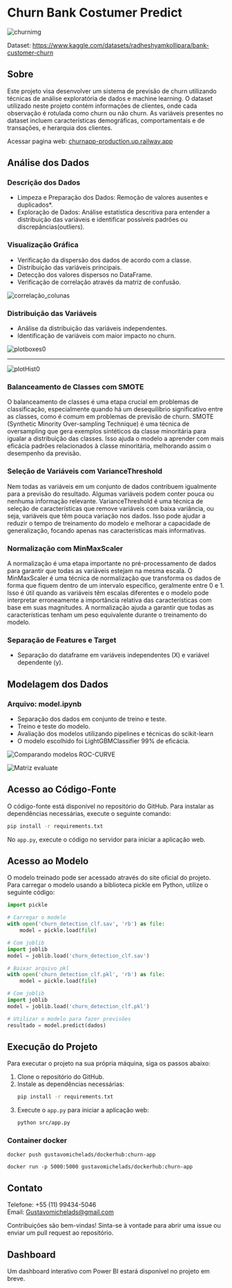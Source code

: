 # Churn Bank Costumer Predict

![churnimg](https://github.com/Gustavo-michel/Churn-BankCostumer-Predict/assets/127684360/132fcbd7-84bc-479a-94ba-92e877efe485)

Dataset: https://www.kaggle.com/datasets/radheshyamkollipara/bank-customer-churn

## Sobre
Este projeto visa desenvolver um sistema de previsão de churn utilizando técnicas de análise exploratória de dados e machine learning. O dataset utilizado neste projeto contém informações de clientes, onde cada observação é rotulada como churn ou não churn. As variáveis presentes no dataset incluem características demográficas, comportamentais e de transações, e herarquia dos clientes.

Acessar pagina web: [churnapp-production.up.railway.app](https://churnapp-production.up.railway.app/)

## Análise dos Dados

### Descrição dos Dados
- Limpeza e Preparação dos Dados: Remoção de valores ausentes e duplicados*.
- Exploração de Dados: Análise estatística descritiva para entender a distribuição das variáveis e identificar possíveis padrões ou discrepâncias(outliers).

### Visualização Gráfica
- Verificação da dispersão dos dados de acordo com a classe.
- Distribuição das variáveis principais.
- Detecção dos valores dispersos no DataFrame.
- Verificação de correlação através da matriz de confusão.

![correlação_colunas](https://github.com/Gustavo-michel/Churn-BankCostumer-Predict/assets/127684360/2fd6abb8-c524-4bec-b371-274824d272b9)

### Distribuição das Variáveis
- Análise da distribuição das variáveis independentes.
- Identificação de variáveis com maior impacto no churn.

![plotboxes0](https://github.com/Gustavo-michel/Churn-BankCostumer-Predict/assets/127684360/c1d41e54-10ef-4fd3-ad85-2c42d4e1e13a)
******
![plotHist0](https://github.com/Gustavo-michel/Churn-BankCostumer-Predict/assets/127684360/6a89bd79-9482-4452-b351-f1a9f7c38de4)

### Balanceamento de Classes com SMOTE
O balanceamento de classes é uma etapa crucial em problemas de classificação, especialmente quando há um desequilíbrio significativo entre as classes, como é comum em problemas de previsão de churn. SMOTE (Synthetic Minority Over-sampling Technique) é uma técnica de oversampling que gera exemplos sintéticos da classe minoritária para igualar a distribuição das classes. Isso ajuda o modelo a aprender com mais eficácia padrões relacionados à classe minoritária, melhorando assim o desempenho da previsão.

### Seleção de Variáveis com VarianceThreshold
Nem todas as variáveis em um conjunto de dados contribuem igualmente para a previsão do resultado. Algumas variáveis podem conter pouca ou nenhuma informação relevante. VarianceThreshold é uma técnica de seleção de características que remove variáveis com baixa variância, ou seja, variáveis que têm pouca variação nos dados. Isso pode ajudar a reduzir o tempo de treinamento do modelo e melhorar a capacidade de generalização, focando apenas nas características mais informativas.

### Normalização com MinMaxScaler
A normalização é uma etapa importante no pré-processamento de dados para garantir que todas as variáveis estejam na mesma escala. O MinMaxScaler é uma técnica de normalização que transforma os dados de forma que fiquem dentro de um intervalo específico, geralmente entre 0 e 1. Isso é útil quando as variáveis têm escalas diferentes e o modelo pode interpretar erroneamente a importância relativa das características com base em suas magnitudes. A normalização ajuda a garantir que todas as características tenham um peso equivalente durante o treinamento do modelo.

### Separação de Features e Target
- Separação do dataframe em variáveis independentes (X) e variável dependente (y).

## Modelagem dos Dados
### Arquivo: model.ipynb
- Separação dos dados em conjunto de treino e teste.
- Treino e teste do modelo.
- Avaliação dos modelos utilizando pipelines e técnicas do scikit-learn
- O modelo escolhido foi LightGBMClassifier 99% de eficácia.

![Comparando modelos ROC-CURVE](https://github.com/Gustavo-michel/Churn-BankCostumer-Predict/assets/127684360/610b7f3e-9677-43d6-99d8-377030fface6)

![Matriz evaluate](https://github.com/Gustavo-michel/Churn-BankCostumer-Predict/assets/127684360/13f85fcf-f6c2-484e-9123-3eb6b49e334d)

## Acesso ao Código-Fonte
O código-fonte está disponível no repositório do GitHub. Para instalar as dependências necessárias, execute o seguinte comando:
```bash
pip install -r requirements.txt
```

No `app.py`, execute o código no servidor para iniciar a aplicação web.

## Acesso ao Modelo
O modelo treinado pode ser acessado através do site oficial do projeto. Para carregar o modelo usando a biblioteca pickle em Python, utilize o seguinte código:
```python
import pickle

# Carregar o modelo
with open('churn_detection_clf.sav', 'rb') as file:
    model = pickle.load(file)

# Com joblib
import joblib
model = joblib.load('churn_detection_clf.sav')

# Baixar arquivo pkl
with open('churn_detection_clf.pkl', 'rb') as file:
    model = pickle.load(file)

# Com joblib
import joblib
model = joblib.load('churn_detection_clf.pkl')

# Utilizar o modelo para fazer previsões
resultado = model.predict(dados)
```

## Execução do Projeto
Para executar o projeto na sua própria máquina, siga os passos abaixo:
1. Clone o repositório do GitHub.
2. Instale as dependências necessárias:
    ```bash
    pip install -r requirements.txt
    ```
3. Execute o `app.py` para iniciar a aplicação web:
    ```bash
    python src/app.py
    ```
### Container docker
```
docker push gustavomichelads/dockerhub:churn-app

docker run -p 5000:5000 gustavomichelads/dockerhub:churn-app
```

## Contato
Telefone: +55 (11) 99434-5046  
Email: Gustavomichelads@gmail.com

Contribuições são bem-vindas! Sinta-se à vontade para abrir uma issue ou enviar um pull request ao repositório.

## Dashboard
Um dashboard interativo com Power BI estará disponível no projeto em breve.
